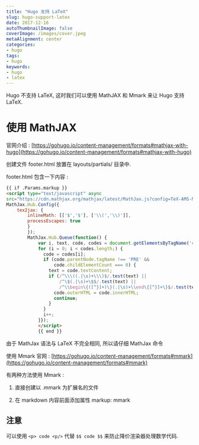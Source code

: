 ```yaml
---
title: "Hugo 支持 LaTeX"
slug: hugo-support-latex
date: 2017-12-16
autoThumbnailImage: false
coverImage: /images/cover.jpeg
metaAlignment: center
categories:
- hugo
tags:
- hugo
keywords:
- hugo
- latex
---
```


Hugo 不支持 LaTeX, 这时我们可以使用 MathJAX 和 Mmark 来让 Hugo 支持 LaTeX.

<!--more-->

# 使用 MathJAX

官网介绍 : [https://gohugo.io/content-management/formats#mathjax-with-hugo](https://gohugo.io/content-management/formats#mathjax-with-hugo)

创建文件 footer.html 放置在 layouts/partials/ 目录中.

footer.html 包含一下内容 :

```html
{{ if .Params.markup }}
<script type="text/javascript" async
src="https://cdn.mathjax.org/mathjax/latest/MathJax.js?config=TeX-AMS-MML_HTMLorMML">
MathJax.Hub.Config({
    tex2jax: {
        inlineMath: [['$','$'], ['\\(','\\)']],
        processEscapes: true
        }
        });
        MathJax.Hub.Queue(function() {
            var i, text, code, codes = document.getElementsByTagName('code');
            for (i = 0; i < codes.length;) {
              code = codes[i];
              if (code.parentNode.tagName !== 'PRE' &&
                  code.childElementCount === 0) {
                text = code.textContent;
                if (/^\\\((.|\s)+\\\)$/.test(text) ||
                    /^\$(.|\s)+\$$/.test(text) ||
                    /^\\begin\{([^}]+)\}(.|\s)+\\end\{[^}]+\}$/.test(text)) {
                  code.outerHTML = code.innerHTML;
                  continue;
                }
              }
              i++;
            }});
            </script>
            {{ end }}
```

由于 MathJax 语法与 LaTeX 不完全相同, 所以请仔细 MathJax 命令

使用 Mmark
官网 : [https://gohugo.io/content-management/formats#mmark](https://gohugo.io/content-management/formats#mmark)

有两种方法使用 Mmark :

1. 直接创建以 .mmark 为扩展名的文件

2. 在 markdown 内容前面添加属性 markup: mmark

## 注意

可以使用 `<p> code <p/>` 代替 `$$ code $$` 来防止降价渲染器处理数学代码.
